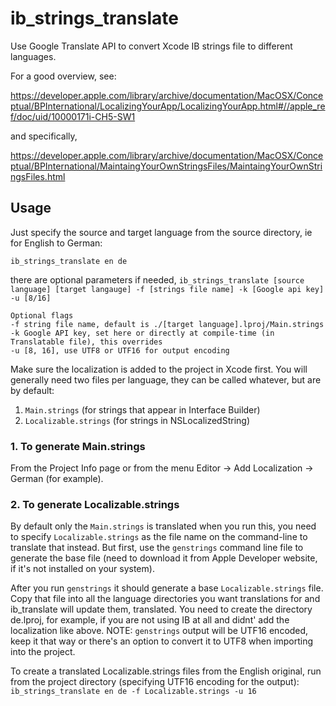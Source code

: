 # ib_strings_translate
Use Google Translate API to convert Xcode IB strings file to different languages.

For a good overview, see:

https://developer.apple.com/library/archive/documentation/MacOSX/Conceptual/BPInternational/LocalizingYourApp/LocalizingYourApp.html#//apple_ref/doc/uid/10000171i-CH5-SW1

and specifically,

https://developer.apple.com/library/archive/documentation/MacOSX/Conceptual/BPInternational/MaintaingYourOwnStringsFiles/MaintaingYourOwnStringsFiles.html

## Usage 

Just specify the source and target language from the source directory, ie for English to German: 

`ib_strings_translate en de`

there are optional parameters if needed,
`ib_strings_translate [source language] [target langauge] -f [strings file name] -k [Google api key] -u [8/16]`

```
Optional flags
-f string file name, default is ./[target language].lproj/Main.strings
-k Google API key, set here or directly at compile-time (in Translatable file), this overrides
-u [8, 16], use UTF8 or UTF16 for output encoding
```

Make sure the localization is added to the project in Xcode first. You will generally need two files per language, they can be called whatever, but are by default:
1. `Main.strings` (for strings that appear in Interface Builder)
2. `Localizable.strings` (for strings in NSLocalizedString)

### 1. To generate Main.strings
From the Project Info page
or from the menu Editor -> Add Localization -> German (for example).

### 2. To generate Localizable.strings
By default only the `Main.strings` is translated when you run this, you need to specify `Localizable.strings` as the file name on the command-line to translate that instead. But first, use the `genstrings` command line file to generate the base file (need to download it from Apple Developer website, if it's not installed on your system).

After you run `genstrings` it should generate a base `Localizable.strings` file. 
Copy that file into all the language directories you want translations for and ib_translate will update them, translated.
You need to create the directory de.lproj, for example, if you are not using IB at all and didnt' add the localization like above.  NOTE: `genstrings` output will be UTF16 encoded, keep it that way or there's an option to convert it to UTF8 when importing into the project.

To create a translated Localizable.strings files from the English original,
run from the project directory (specifying UTF16 encoding for the output):
`ib_strings_translate en de -f Localizable.strings -u 16`


